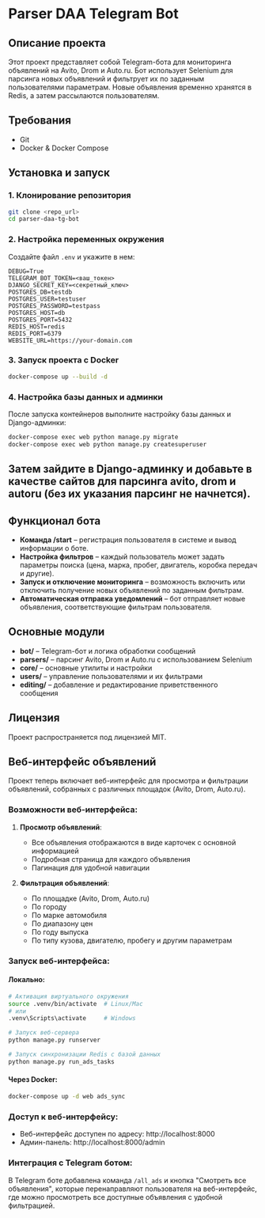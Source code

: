 # Parser DAA Telegram Bot

## Описание проекта
Этот проект представляет собой Telegram-бота для мониторинга объявлений на Avito, Drom и Auto.ru. Бот использует Selenium для парсинга новых объявлений и фильтрует их по заданным пользователями параметрам. Новые объявления временно хранятся в Redis, а затем рассылаются пользователям.

## Требования
- Git
- Docker & Docker Compose

## Установка и запуск

### 1. Клонирование репозитория
```sh
git clone <repo_url>
cd parser-daa-tg-bot
```

### 2. Настройка переменных окружения
Создайте файл `.env` и укажите в нем:
```
DEBUG=True
TELEGRAM_BOT_TOKEN=<ваш_токен>
DJANGO_SECRET_KEY=<секретный_ключ>
POSTGRES_DB=testdb
POSTGRES_USER=testuser
POSTGRES_PASSWORD=testpass
POSTGRES_HOST=db
POSTGRES_PORT=5432
REDIS_HOST=redis
REDIS_PORT=6379
WEBSITE_URL=https://your-domain.com
```

### 3. Запуск проекта с Docker
```sh
docker-compose up --build -d
```

### 4. Настройка базы данных и админки
После запуска контейнеров выполните настройку базы данных и Django-админки:
```sh
docker-compose exec web python manage.py migrate
docker-compose exec web python manage.py createsuperuser
```
## Затем зайдите в Django-админку и добавьте в качестве сайтов для парсинга avito, drom и autoru (без их указания парсинг не начнется).

## Функционал бота
- **Команда /start** – регистрация пользователя в системе и вывод информации о боте.
- **Настройка фильтров** – каждый пользователь может задать параметры поиска (цена, марка, пробег, двигатель, коробка передач и другие).
- **Запуск и отключение мониторинга** – возможность включить или отключить получение новых объявлений по заданным фильтрам.
- **Автоматическая отправка уведомлений** – бот отправляет новые объявления, соответствующие фильтрам пользователя.

## Основные модули
- **bot/** – Telegram-бот и логика обработки сообщений
- **parsers/** – парсинг Avito, Drom и Auto.ru с использованием Selenium
- **core/** – основные утилиты и настройки
- **users/** – управление пользователями и их фильтрами
- **editing/** – добавление и редактирование приветственного сообщения

## Лицензия
Проект распространяется под лицензией MIT.

## Веб-интерфейс объявлений

Проект теперь включает веб-интерфейс для просмотра и фильтрации объявлений, собранных с различных площадок (Avito, Drom, Auto.ru).

### Возможности веб-интерфейса:

1. **Просмотр объявлений**: 
   - Все объявления отображаются в виде карточек с основной информацией
   - Подробная страница для каждого объявления
   - Пагинация для удобной навигации

2. **Фильтрация объявлений**:
   - По площадке (Avito, Drom, Auto.ru)
   - По городу
   - По марке автомобиля
   - По диапазону цен
   - По году выпуска
   - По типу кузова, двигателю, пробегу и другим параметрам

### Запуск веб-интерфейса:

#### Локально:
```bash
# Активация виртуального окружения
source .venv/bin/activate  # Linux/Mac
# или
.venv\Scripts\activate     # Windows

# Запуск веб-сервера
python manage.py runserver

# Запуск синхронизации Redis с базой данных
python manage.py run_ads_tasks
```

#### Через Docker:
```bash
docker-compose up -d web ads_sync
```

### Доступ к веб-интерфейсу:

- Веб-интерфейс доступен по адресу: http://localhost:8000
- Админ-панель: http://localhost:8000/admin

### Интеграция с Telegram ботом:

В Telegram боте добавлена команда `/all_ads` и кнопка "Смотреть все объявления", которые перенаправляют пользователя на веб-интерфейс, где можно просмотреть все доступные объявления с удобной фильтрацией.
